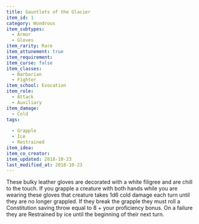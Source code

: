 ```yaml
---
title: Gauntlets of the Glacier
item_id: 1
category: Wondrous
item_subtypes:
  - Armor
  - Gloves
item_rarity: Rare
item_attunement: true
item_requirement:
item_curse: false
item_classes:
  - Barbarian
  - Fighter
item_school: Evocation
item_role:
  - Attack
  - Auxiliary
item_damage:
  - Cold
tags:
  
  - Grapple
  - Ice
  - Restrained
item_idea:
item_co_creator:
item_updated: 2018-10-23
last_modified_at: 2018-10-23
---
```


These bulky leather gloves are decorated with a white filigree and are chill to the touch.
If you grapple a creature with both hands while you are wearing these gloves that creature takes 1d6 cold damage each turn until they are no longer grappled. If they break the grapple they must roll a Constitution saving throw equal to 8 + your proficiency bonus. On a failure they are Restrained by ice until the beginning of their next turn.
